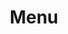 ---
layout: page
title: Menu
nav: false
nav_order: 6
dropdown: true
children: 
    - title: Research
      permalink: /publications/
    - title: divider
    - title: Curriculum Vitae
      permalink: /cv/
---